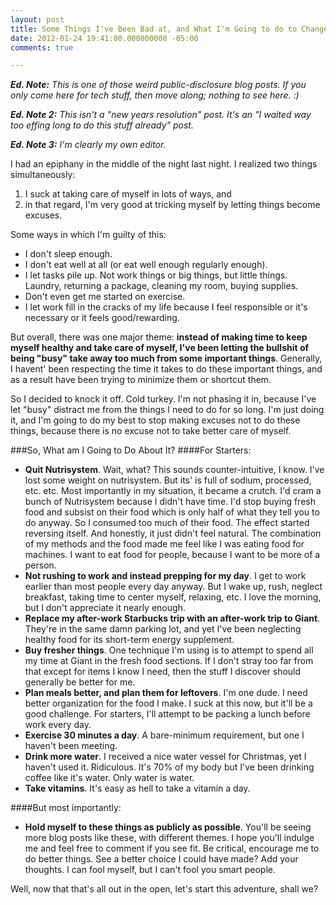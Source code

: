 ```yaml
---
layout: post
title: Some Things I've Been Bad at, and What I'm Going to do to Change it.
date: 2012-01-24 19:41:00.000000000 -05:00
comments: true

---
```

***Ed. Note:** This is one of those weird public-disclosure blog posts. If you only come here for tech stuff, then move along; nothing to see here. :)*

***Ed. Note 2:** This isn't a "new years resolution" post. It's an "I waited way too effing long to do this stuff already" post.*

***Ed. Note 3:** I'm clearly my own editor.*

I had an epiphany in the middle of the night last night. I realized two things simultaneously: 

1.  I suck at taking care of myself in lots of ways, and 
1. in that regard, I'm very good at tricking myself by letting things become excuses.

Some ways in which I'm guilty of this:

* I don't sleep enough. 
* I don't eat well at all (or eat well enough regularly enough). 
* I let tasks pile up. Not work things or big things, but little things. Laundry, returning a package, cleaning my room, buying supplies.
* Don't even get me started on exercise. 
* I let work fill in the cracks of my life because I feel responsible or it's necessary or it feels good/rewarding.

But overall, there was one major theme: **instead of making time to keep myself healthy and take care of myself, I've been letting the bullshit of being "busy" take away too much from some important things**. Generally, I havent' been respecting the time it takes to do these important things, and as a result have been trying to minimize them or shortcut them.

So I decided to knock it off. Cold turkey. I'm not phasing it in, because I've let "busy" distract me from the things I need to do for so long. I'm just doing it, and I'm going to do my best to stop making excuses not to do these things, because there is no excuse not to take better care of myself.

###So, What am I Going to Do About It?
####For Starters:
* **Quit Nutrisystem**. Wait, what? This sounds counter-intuitive, I know. I've lost some weight on nutrisystem. But its' is full of sodium, processed, etc. etc. Most importantly in my situation, it became a crutch. I'd cram a bunch of Nutrisystem because I didn't have time. I'd stop buying fresh food and subsist on their food which is only half of what they tell you to do anyway. So I consumed too much of their food. The effect started reversing itself. And honestly, it just didn't feel natural. The combination of my methods and the food made me feel like I was eating food for machines. I want to eat food for people, because I want to be more of a person.
* **Not rushing to work and instead prepping for my day**. I get to work earlier than most people every day anyway. But I wake up, rush, neglect breakfast, taking time to center myself, relaxing, etc. I love the morning, but I don't appreciate it nearly enough.
* **Replace my after-work Starbucks trip with an after-work trip to Giant**. They're in the same damn parking lot, and yet I've been neglecting healthy food for its short-term energy supplement.
* **Buy fresher things**. One technique I'm using is to attempt to spend all my time at Giant in the fresh food sections. If I don't stray too far from that except for items I know I need, then the stuff I discover should generally be better for me.
* **Plan meals better, and plan them for leftovers**. I'm one dude. I need better organization for the food I make. I suck at this now, but it'll be a good challenge. For starters, I'll attempt to be packing a lunch before work every day.
* **Exercise 30 minutes a day**. A bare-minimum requirement, but one I haven't been meeting.
* **Drink more water**. I received a nice water vessel  for Christmas, yet I haven't used it. Ridiculous. It's 70% of my body but I've been drinking coffee like it's water. Only water is water.
* **Take vitamins**. It's easy as hell to take a vitamin a day.

####But most importantly:
* **Hold myself to these things as publicly as possible**. You'll be seeing more blog posts like these, with different themes. I hope you'll indulge me and feel free to comment if you see fit. Be critical, encourage me to do better things. See a better choice I could have made? Add your thoughts. I can fool myself, but I can't fool you smart people.

Well, now that that's all out in the open, let's start this adventure, shall we?

